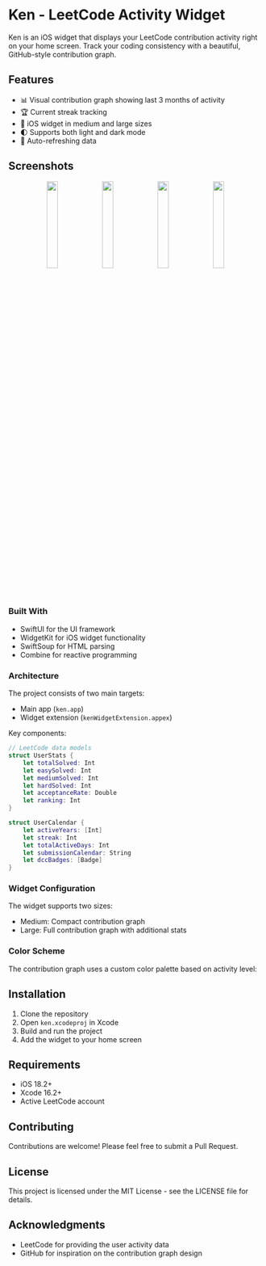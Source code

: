 # Ken - LeetCode Activity Widget




Ken is an iOS widget that displays your LeetCode contribution activity right on your home screen. Track your coding consistency with a beautiful, GitHub-style contribution graph.

## Features

- 📊 Visual contribution graph showing last 3 months of activity
- 🏆 Current streak tracking
- 📱 iOS widget in medium and large sizes
- 🌓 Supports both light and dark mode
- 🔄 Auto-refreshing data


## Screenshots

<p align="center">
  <img src="https://github.com/user-attachments/assets/0415e998-cce4-4137-a13b-1f4da37ed750" width="21%">
  <img src="https://github.com/user-attachments/assets/6af88fee-620a-410d-8092-2e1f88e331c0" width="21%">
  <img src="https://github.com/user-attachments/assets/3263d8b3-2b00-46c0-a9b1-42c87936da0e" width="21%">
  <img src="https://github.com/user-attachments/assets/930ccb71-cc75-44c1-a36a-e87c6feec7d1" width="21%">
</p>



### Built With

- SwiftUI for the UI framework
- WidgetKit for iOS widget functionality
- SwiftSoup for HTML parsing
- Combine for reactive programming

### Architecture

The project consists of two main targets:
- Main app (`ken.app`)
- Widget extension (`kenWidgetExtension.appex`)

Key components:

```swift
// LeetCode data models
struct UserStats {
    let totalSolved: Int
    let easySolved: Int
    let mediumSolved: Int
    let hardSolved: Int
    let acceptanceRate: Double
    let ranking: Int
}

struct UserCalendar {
    let activeYears: [Int]
    let streak: Int
    let totalActiveDays: Int
    let submissionCalendar: String
    let dccBadges: [Badge]
}
```

### Widget Configuration

The widget supports two sizes:
- Medium: Compact contribution graph
- Large: Full contribution graph with additional stats

### Color Scheme

The contribution graph uses a custom color palette based on activity level:


## Installation

1. Clone the repository
2. Open `ken.xcodeproj` in Xcode
3. Build and run the project
4. Add the widget to your home screen

## Requirements

- iOS 18.2+
- Xcode 16.2+
- Active LeetCode account

## Contributing

Contributions are welcome! Please feel free to submit a Pull Request.

## License

This project is licensed under the MIT License - see the LICENSE file for details.

## Acknowledgments

- LeetCode for providing the user activity data
- GitHub for inspiration on the contribution graph design
